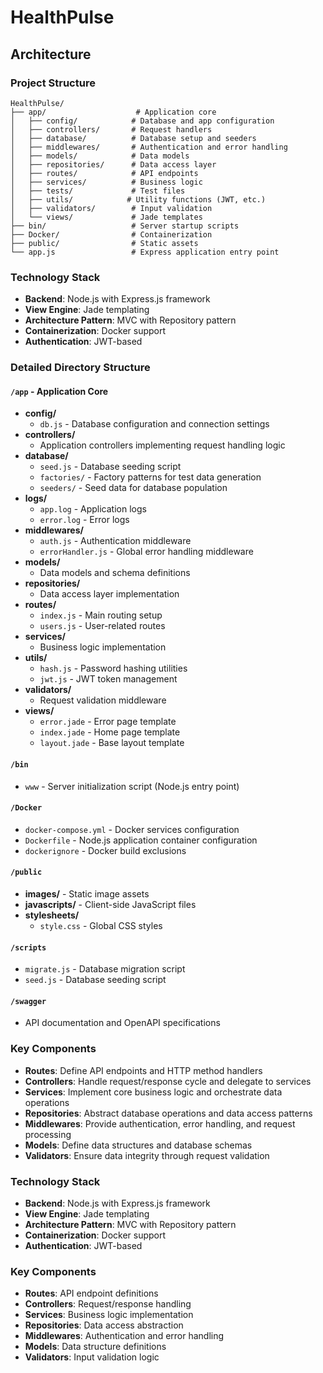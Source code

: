 # HealthPulse

## Architecture

### Project Structure
```
HealthPulse/
├── app/                    # Application core
│   ├── config/            # Database and app configuration
│   ├── controllers/       # Request handlers
│   ├── database/          # Database setup and seeders
│   ├── middlewares/       # Authentication and error handling
│   ├── models/            # Data models
│   ├── repositories/      # Data access layer
│   ├── routes/            # API endpoints
│   ├── services/          # Business logic
│   ├── tests/             # Test files
│   ├── utils/            # Utility functions (JWT, etc.)
│   ├── validators/        # Input validation
│   └── views/             # Jade templates
├── bin/                   # Server startup scripts
├── Docker/                # Containerization
├── public/                # Static assets
└── app.js                 # Express application entry point
```

### Technology Stack
- **Backend**: Node.js with Express.js framework
- **View Engine**: Jade templating
- **Architecture Pattern**: MVC with Repository pattern
- **Containerization**: Docker support
- **Authentication**: JWT-based

### Detailed Directory Structure

#### `/app` - Application Core
- **config/**
  - `db.js` - Database configuration and connection settings
- **controllers/**
  - Application controllers implementing request handling logic
- **database/**
  - `seed.js` - Database seeding script
  - `factories/` - Factory patterns for test data generation
  - `seeders/` - Seed data for database population
- **logs/**
  - `app.log` - Application logs
  - `error.log` - Error logs
- **middlewares/**
  - `auth.js` - Authentication middleware
  - `errorHandler.js` - Global error handling middleware
- **models/**
  - Data models and schema definitions
- **repositories/**
  - Data access layer implementation
- **routes/**
  - `index.js` - Main routing setup
  - `users.js` - User-related routes
- **services/**
  - Business logic implementation
- **utils/**
  - `hash.js` - Password hashing utilities
  - `jwt.js` - JWT token management
- **validators/**
  - Request validation middleware
- **views/**
  - `error.jade` - Error page template
  - `index.jade` - Home page template
  - `layout.jade` - Base layout template

#### `/bin`
- `www` - Server initialization script (Node.js entry point)

#### `/Docker`
- `docker-compose.yml` - Docker services configuration
- `Dockerfile` - Node.js application container configuration
- `dockerignore` - Docker build exclusions

#### `/public`
- **images/** - Static image assets
- **javascripts/** - Client-side JavaScript files
- **stylesheets/**
  - `style.css` - Global CSS styles

#### `/scripts`
- `migrate.js` - Database migration script
- `seed.js` - Database seeding script

#### `/swagger`
- API documentation and OpenAPI specifications

### Key Components
- **Routes**: Define API endpoints and HTTP method handlers
- **Controllers**: Handle request/response cycle and delegate to services
- **Services**: Implement core business logic and orchestrate data operations
- **Repositories**: Abstract database operations and data access patterns
- **Middlewares**: Provide authentication, error handling, and request processing
- **Models**: Define data structures and database schemas
- **Validators**: Ensure data integrity through request validation

### Technology Stack
- **Backend**: Node.js with Express.js framework
- **View Engine**: Jade templating
- **Architecture Pattern**: MVC with Repository pattern
- **Containerization**: Docker support
- **Authentication**: JWT-based

### Key Components
- **Routes**: API endpoint definitions
- **Controllers**: Request/response handling
- **Services**: Business logic implementation
- **Repositories**: Data access abstraction
- **Middlewares**: Authentication and error handling
- **Models**: Data structure definitions
- **Validators**: Input validation logic
